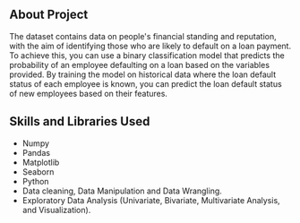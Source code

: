 ## About Project
The dataset contains data on people's financial standing and reputation, with the aim of identifying those who are likely to default on a loan payment. To achieve this, you can use a binary classification model that predicts the probability of an employee defaulting on a loan based on the variables provided. By training the model on historical data where the loan default status of each employee is known, you can predict the loan default status of new employees based on their features.


## Skills and Libraries Used
- Numpy
- Pandas
- Matplotlib
- Seaborn
- Python
- Data cleaning, Data Manipulation and Data Wrangling.
- Exploratory Data Analysis (Univariate, Bivariate, Multivariate Analysis, and Visualization).